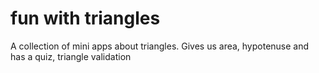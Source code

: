 # fun with triangles
 A collection of mini apps about triangles. Gives us area, hypotenuse and has a quiz, triangle validation
